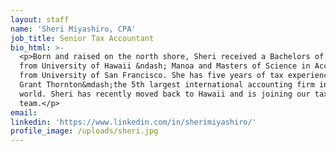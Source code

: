 ```yaml
---
layout: staff
name: 'Sheri Miyashiro, CPA'
job_title: Senior Tax Accountant
bio_html: >-
  <p>Born and raised on the north shore, Sheri received a Bachelors of Marketing
  from University of Hawaii &ndash; Manoa and Masters of Science in Accountancy
  from University of San Francisco. She has five years of tax experience with
  Grant Thornton&mdash;the 5th largest international accounting firm in the
  world. Sheri has recently moved back to Hawaii and is joining our tax
  team.</p>
email:
linkedin: 'https://www.linkedin.com/in/sherimiyashiro/'
profile_image: /uploads/sheri.jpg
---
```



